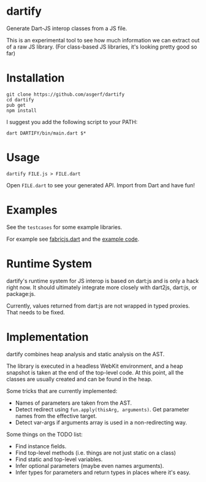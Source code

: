 # dartify

Generate Dart-JS interop classes from a JS file.

This is an experimental tool to see how much information we can extract out of a raw JS library.
(For class-based JS libraries, it's looking pretty good so far)

# Installation

	git clone https://github.com/asgerf/dartify
	cd dartify
	pub get
	npm install

I suggest you add the following script to your PATH:

	dart DARTIFY/bin/main.dart $*

# Usage

	dartify FILE.js > FILE.dart

Open `FILE.dart` to see your generated API. Import from Dart and have fun!

# Examples

See the `testcases` for some example libraries.

For example see [fabricjs.dart](testcases/fabricjs/fabricjs.dart) and the [example code](testcases/fabricjs/main.dart).

# Runtime System

dartify's runtime system for JS interop is based on dart:js and is only a hack right now.
It should ultimately integrate more closely with dart2js, dart:js, or package:js.

Currently, values returned from dart:js are not wrapped in typed proxies. That needs to be fixed.

# Implementation

dartify combines heap analysis and static analysis on the AST. 

The library is executed in a headless WebKit environment, and a heap snapshot is taken at the end of the top-level code.
At this point, all the classes are usually created and can be found in the heap.

Some tricks that are currently implemented:

- Names of parameters are taken from the AST.
- Detect redirect using `fun.apply(thisArg, arguments)`. Get parameter names from the effective target.
- Detect var-args if arguments array is used in a non-redirecting way.

Some things on the TODO list:

- Find instance fields.
- Find top-level methods (i.e. things are not just static on a class)
- Find static and top-level variables.
- Infer optional parameters (maybe even names arguments).
- Infer types for parameters and return types in places where it's easy.

